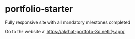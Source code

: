 # portfolio-starter

Fully responsive site with all mandatory milestones completed

Go to the website at https://akshat-portfolio-3d.netlify.app/